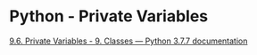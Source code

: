 # Python - Private Variables

[9.6. Private Variables - 9. Classes — Python 3.7.7 documentation](https://docs.python.org/3.7/tutorial/classes.html#private-variables)
